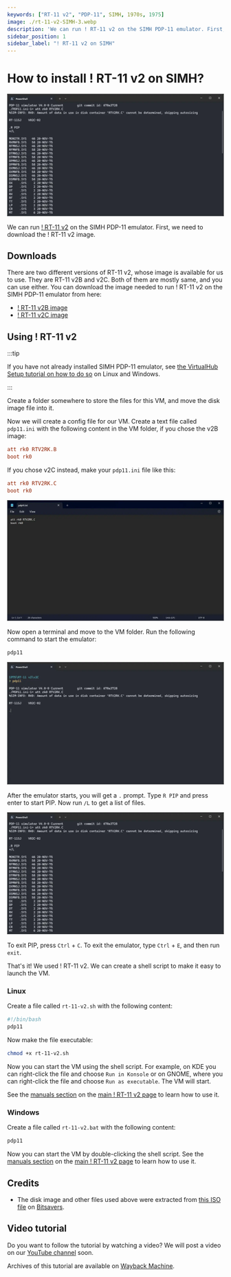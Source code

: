 ```yaml
---
keywords: ["RT-11 v2", "PDP-11", SIMH, 1970s, 1975]
image: ./rt-11-v2-SIMH-3.webp
description: 'We can run ! RT-11 v2 on the SIMH PDP-11 emulator. First, we need to download the ! RT-11 image. You can download the image needed to run it on the SIMH PDP-11 emulator from here.'
sidebar_position: 1
sidebar_label: "! RT-11 v2 on SIMH"
---
```


# How to install ! RT-11 v2 on SIMH?

![SIMH PDP-11 emulator with ! RT-11 v2](./rt-11-v2-SIMH-3.webp)

We can run [! RT-11 v2](/1970s/1975/rt-11-v2) on the SIMH PDP-11 emulator. First, we need to download the ! RT-11 v2 image.

## Downloads

There are two different versions of RT-11 v2, whose image is available for us to use. They are RT-11 v2B and v2C. Both of them are mostly same, and you can use either. You can download the image needed to run ! RT-11 v2 on the SIMH PDP-11 emulator from here:

- [! RT-11 v2B image](https://github.com/InstallerLegacy/RT11DV50/raw/main/RTV2RK.B)
- [! RT-11 v2C image](https://github.com/InstallerLegacy/RT11DV50/raw/main/RTV2RK.C)

## Using ! RT-11 v2

:::tip

If you have not already installed SIMH PDP-11 emulator, see [the VirtualHub Setup tutorial on how to do so](https://setup.virtualhub.eu.org/simh-pdp11/) on Linux and Windows.

:::

Create a folder somewhere to store the files for this VM, and move the disk image file into it.

Now we will create a config file for our VM. Create a text file called `pdp11.ini` with the following content in the VM folder, if you chose the v2B image:

```ini
att rk0 RTV2RK.B
boot rk0
```

If you chose v2C instead, make your `pdp11.ini` file like this:

```ini
att rk0 RTV2RK.C
boot rk0
```

![pdp11.ini](./rt-11-v2-SIMH-1.webp)

Now open a terminal and move to the VM folder. Run the following command to start the emulator:

```bash
pdp11
```

![pdp11](./rt-11-v2-SIMH-2.webp)

After the emulator starts, you will get a `.` prompt. Type `R PIP` and press enter to start PIP. Now run `/L` to get a list of files.

![List of files in ! RT-11 v2](./rt-11-v2-SIMH-3.webp)

To exit PIP, press `Ctrl` + `C`. To exit the emulator, type `Ctrl` + `E`, and then run `exit`.

That's it! We used ! RT-11 v2. We can create a shell script to make it easy to launch the VM.

### Linux

Create a file called `rt-11-v2.sh` with the following content:

```bash
#!/bin/bash
pdp11
```

Now make the file executable:

```bash
chmod +x rt-11-v2.sh
```

Now you can start the VM using the shell script. For example, on KDE you can right-click the file and choose `Run in Konsole` or on GNOME, where you can right-click the file and choose `Run as executable`. The VM will start.

See the [manuals section](/1970s/1975/rt-11-v2/#manuals) on the [main ! RT-11 v2 page](/1970s/1975/rt-11-v2) to learn how to use it.

### Windows

Create a file called `rt-11-v2.bat` with the following content:

```bash
pdp11
```

Now you can start the VM by double-clicking the shell script. See the [manuals section](/1970s/1975/rt-11-v2/#manuals) on the [main ! RT-11 v2 page](/1970s/1975/rt-11-v2) to learn how to use it.

## Credits

- The disk image and other files used above were extracted from [this ISO file](https://bitsavers.org/bits/DEC/pdp11/rt-11/Fine_RT-11_collection/RT11DV50.ISO.zip) on [Bitsavers](https://bitsavers.org/).

## Video tutorial

Do you want to follow the tutorial by watching a video? We will post a video on our [YouTube channel](https://www.youtube.com/@virtua1hub) soon.

Archives of this tutorial are available on [Wayback Machine](https://web.archive.org/web/*/https://virtualhub.eu.org/1970s/1975/rt-11-v2/simh/).
